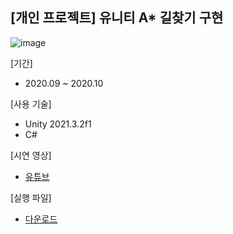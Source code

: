 ## [개인 프로젝트] 유니티 A* 길찾기 구현

![image](https://user-images.githubusercontent.com/43628076/170813665-7b5842c4-295a-423a-b26d-ccb91253da74.png)

[기간]
- 2020.09 ~ 2020.10

[사용 기술]
- Unity 2021.3.2f1
- C#

[시연 영상]
- [유튜브](https://youtu.be/RFRDAyUBLBA)

[실행 파일]
- [다운로드](https://drive.google.com/file/d/13DG5abm3qWLdyBp3zSw748pyGODl940e/view?usp=sharing)
